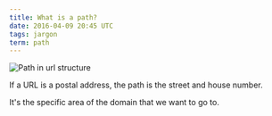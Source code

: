 ```yaml
---
title: What is a path?
date: 2016-04-09 20:45 UTC
tags: jargon
term: path
---
```


![Path in url structure](/images/apis/path-url-structure.png)

If a URL is a postal address, the path is the street and house number.

It's the specific area of the domain that we want to go to.
